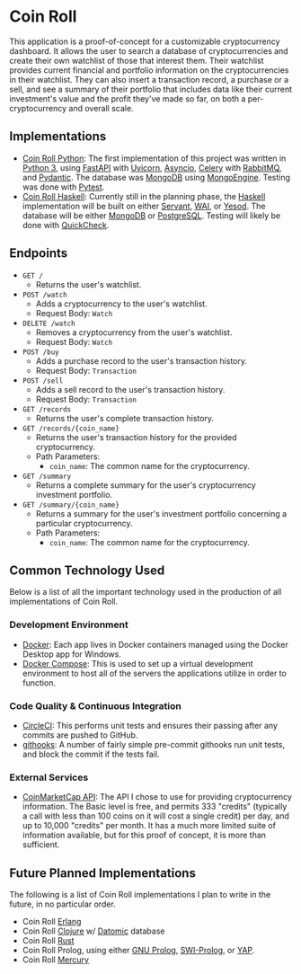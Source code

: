 # Coin Roll

This application is a proof-of-concept for a customizable cryptocurrency dashboard. It allows the user to search a database of cryptocurrencies and create their own watchlist of those that interest them. Their watchlist provides current financial and portfolio information on the cryptocurrencies in their watchlist. They can also insert a transaction record, a purchase or a sell, and see a summary of their portfolio that includes data like their current investment's value and the profit they've made so far, on both a per-cryptocurrency and overall scale.

## Implementations

* [Coin Roll Python](https://github.com/AugmenTab/coinroll-python): The first implementation of this project was written in [Python 3](https://www.python.org/), using [FastAPI](https://fastapi.tiangolo.com/) with [Uvicorn](https://www.uvicorn.org/), [Asyncio](https://docs.python.org/3/library/asyncio.html), [Celery](https://docs.celeryproject.org/en/stable/index.html) with [RabbitMQ](https://www.rabbitmq.com/), and [Pydantic](https://pydantic-docs.helpmanual.io/). The database was [MongoDB](https://www.mongodb.com/) using [MongoEngine](http://mongoengine.org/). Testing was done with [Pytest](https://docs.pytest.org/en/6.2.x/).
* [Coin Roll Haskell](https://github.com/AugmenTab/coinroll-haskell): Currently still in the planning phase, the [Haskell](https://www.haskell.org/) implementation will be built on either [Servant](https://docs.servant.dev/en/stable/), [WAI](https://hackage.haskell.org/package/wai), or [Yesod](https://www.yesodweb.com/). The database will be either [MongoDB](https://www.mongodb.com/) or [PostgreSQL](https://www.postgresql.org/). Testing will likely be done with [QuickCheck](https://hackage.haskell.org/package/QuickCheck).

## Endpoints

* `GET /`
    * Returns the user's watchlist.
* `POST /watch`
    * Adds a cryptocurrency to the user's watchlist.
    * Request Body: `Watch`
* `DELETE /watch`
    * Removes a cryptocurrency from the user's watchlist.
    * Request Body: `Watch`
* `POST /buy`
    * Adds a purchase record to the user's transaction history.
    * Request Body: `Transaction`
* `POST /sell`
    * Adds a sell record to the user's transaction history.
    * Request Body: `Transaction`
* `GET /records`
    * Returns the user's complete transaction history.
* `GET /records/{coin_name}`
    * Returns the user's transaction history for the provided cryptocurrency.
    * Path Parameters:
        * `coin_name`: The common name for the cryptocurrency.
* `GET /summary`
    * Returns a complete summary for the user's cryptocurrency investment portfolio.
* `GET /summary/{coin_name}`
    * Returns a summary for the user's investment portfolio concerning a particular cryptocurrency.
    * Path Parameters:
        * `coin_name`: The common name for the cryptocurrency.

## Common Technology Used

Below is a list of all the important technology used in the production of all implementations of Coin Roll.

### Development Environment

* [Docker](https://www.docker.com/): Each app lives in Docker containers managed using the Docker Desktop app for Windows.
* [Docker Compose](https://docs.docker.com/compose/): This is used to set up a virtual development environment to host all of the servers the applications utilize in order to function.

### Code Quality &amp; Continuous Integration

* [CircleCI](https://circleci.com/): This performs unit tests and ensures their passing after any commits are pushed to GitHub.
* [githooks](https://git-scm.com/docs/githooks): A number of fairly simple pre-commit githooks run unit tests, and block the commit if the tests fail.

### External Services

* [CoinMarketCap API](https://coinmarketcap.com/api/): The API I chose to use for providing cryptocurrency information. The Basic level is free, and permits 333 "credits" (typically a call with less than 100 coins on it will cost a single credit) per day, and up to 10,000 "credits" per month. It has a much more limited suite of information available, but for this proof of concept, it is more than sufficient.

## Future Planned Implementations

The following is a list of Coin Roll implementations I plan to write in the future, in no particular order.

* Coin Roll [Erlang](https://www.erlang.org/)
* Coin Roll [Clojure](https://clojure.org/) w/ [Datomic](https://www.datomic.com/) database
* Coin Roll [Rust](https://www.rust-lang.org/)
* Coin Roll Prolog, using either [GNU Prolog](http://www.gprolog.org/), [SWI-Prolog](https://www.swi-prolog.org/), or [YAP](https://www.dcc.fc.up.pt/~vsc/yap/).
* Coin Roll [Mercury](https://mercurylang.org/)
